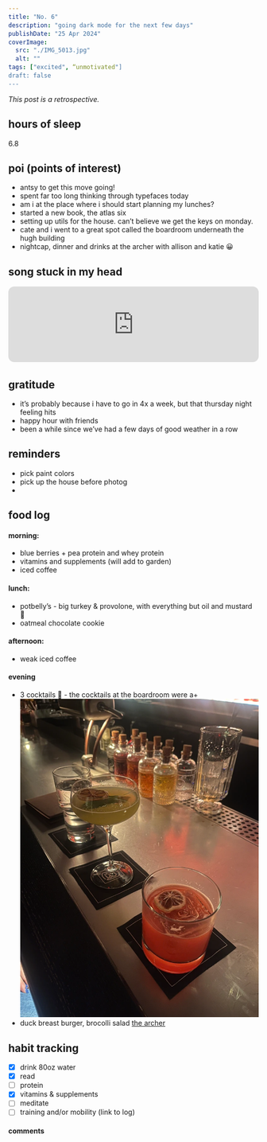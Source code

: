 ```yaml
---
title: "No. 6"
description: "going dark mode for the next few days"
publishDate: "25 Apr 2024"
coverImage:
  src: "./IMG_5013.jpg"
  alt: ""
tags: ["excited", “unmotivated"]
draft: false
---
```


_This post is a retrospective._

## hours of sleep

6.8

## poi (points of interest)
- antsy to get this move going!
- spent far too long thinking through typefaces today
- am i at the place where i should start planning my lunches? 
- started a new book, the atlas six
- setting up utils for the house. can’t believe we get the keys on monday.
- cate and i went to a great spot called the boardroom underneath the hugh building
- nightcap, dinner and drinks at the archer with allison and katie 😀

## song stuck in my head
<iframe style="border-radius:12px" src="https://open.spotify.com/embed/track/14dJexYlvd3t3XAtD1pYW1?utm_source=generator" width="100%" height="152" frameBorder="0" allowfullscreen="" allow="autoplay; clipboard-write; encrypted-media; fullscreen; picture-in-picture" loading="lazy"></iframe>

## gratitude
- it’s probably because i have to go in 4x a week, but that thursday night feeling hits
- happy hour with friends
- been a while since we’ve had a few days of good weather in a row

## reminders
- pick paint colors
- pick up the house before photog 
- 

## food log
#### morning: 
- blue berries + pea protein and whey protein
- vitamins and supplements (will add to garden)
- iced coffee

#### lunch:
- potbelly’s - big turkey & provolone, with everything but oil and mustard 🤤
- oatmeal chocolate cookie

#### afternoon:
- weak iced coffee

#### evening
- 3 cocktails 🥴 - the cocktails at the boardroom were a+
![cocktails at boardroom](./boardroom.webp)
- duck breast burger, brocolli salad [the archer](https://www.archerbar.com/)

## habit tracking

- [x] drink 80oz water
- [x] read
- [ ] protein
- [x] vitamins & supplements
- [ ] meditate
- [ ] training and/or mobility (link to log)

#### comments


